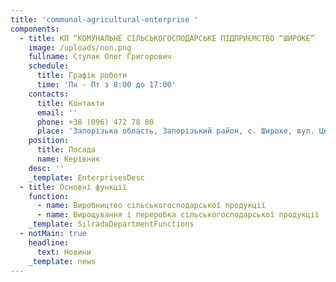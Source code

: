 ```yaml
---
title: 'communal-agricultural-enterprise '
components:
  - title: КП “КОМУНАЛЬНЕ СІЛЬСЬКОГОСПОДАРСЬКЕ ПІДПРИЄМСТВО “ШИРОКЕ”
    image: /uploads/non.png
    fullname: Ступак Олег Григорович
    schedule:
      title: Графік роботи
      time: 'Пн - Пт з 8:00 до 17:00'
    contacts:
      title: Контакти
      email: ''
      phone: +38 (096) 472 78 80
      place: 'Запорізька область, Запорізький район, с. Широке, вул. Центральна 1'
    position:
      title: Посада
      name: Керівник
    desc: ''
    _template: EnterprisesDesc
  - title: Основні функції
    function:
      - name: Виробництво сільськогосподарської продукції
      - name: Вирощування і переробка сільськогосподарської продукції
    _template: SilradaDepartmentFunctions
  - notMain: true
    headline:
      text: Новини
    _template: news
---
```


